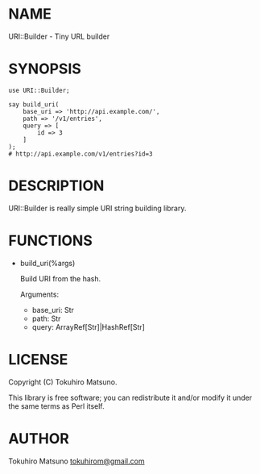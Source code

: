 # NAME

URI::Builder - Tiny URL builder

# SYNOPSIS

    use URI::Builder;

    say build_uri(
        base_uri => 'http://api.example.com/',
        path => '/v1/entries',
        query => [
            id => 3
        ]
    );
    # http://api.example.com/v1/entries?id=3

# DESCRIPTION

URI::Builder is really simple URI string building library.

# FUNCTIONS

- build\_uri(%args)

    Build URI from the hash.

    Arguments:

    - base\_uri: Str
    - path: Str
    - query: ArrayRef\[Str\]|HashRef\[Str\]

# LICENSE

Copyright (C) Tokuhiro Matsuno.

This library is free software; you can redistribute it and/or modify
it under the same terms as Perl itself.

# AUTHOR

Tokuhiro Matsuno <tokuhirom@gmail.com>
